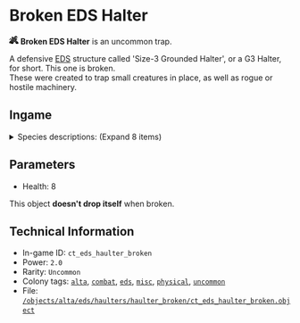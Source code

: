 # Broken EDS Halter

<img src="https://raw.githubusercontent.com/Ceterai/Enternia/main/objects/alta/eds/haulters/haulter_broken/icon.png" alt="Broken EDS Halter icon" loading="lazy" height=16px width="auto" /> **Broken EDS Halter** is an uncommon trap.

A defensive [EDS](https://ceterai.github.io/MyEnternia/Wiki/Tags/Eds) structure called 'Size-3 Grounded Halter', or a G3 Halter, for short. This one is broken.  
These were created to trap small creatures in place, as well as rogue or hostile machinery.

## Ingame

<details><summary>Species descriptions: (Expand 8 items)</summary>

- Alta: This halter seems to be out of order. It's still sharp, so I better be cautious.
- Apex: An alta defensive structure used to trap vehicles and creatures.
- Avian: These nails can stop a tank!
- Floran: Tank trapsss!
- Glitch: Observant. A jagged metal shape used to trap vehicles.
- Human: This could stop a tank! Better be careful about those wires aswell.
- Hylotl: A broken tank trap. I believe altas call these 'halters'.
- Novakid: These nails could halt any ride. Classic.

</details>

## Parameters

- Health: 8

This object **doesn't drop itself** when broken.

## Technical Information

- In-game ID: `ct_eds_haulter_broken`
- Power: `2.0`
- Rarity: `Uncommon`
- Colony tags: [`alta`](https://ceterai.github.io/MyEnternia/Wiki/Tags/Alta), [`combat`](https://ceterai.github.io/MyEnternia/Wiki/Tags/Combat), [`eds`](https://ceterai.github.io/MyEnternia/Wiki/Tags/Eds), [`misc`](https://ceterai.github.io/MyEnternia/Wiki/Tags/Misc), [`physical`](https://ceterai.github.io/MyEnternia/Wiki/Tags/Physical), [`uncommon`](https://ceterai.github.io/MyEnternia/Wiki/Tags/Uncommon)
- File: [`/objects/alta/eds/haulters/haulter_broken/ct_eds_haulter_broken.object`](https://github.com/Ceterai/Enternia/blob/main/objects/alta/eds/haulters/haulter_broken/ct_eds_haulter_broken.object)
